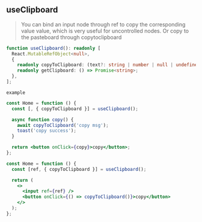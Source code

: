## useClipboard

> You can bind an input node through ref to copy the corresponding value value, which is very useful for uncontrolled
> nodes. Or copy to the pasteboard through copytoclipboard

```typescript
function useClipboard(): readonly [
  React.MutableRefObject<null>,
  {
    readonly copyToClipboard: (text?: string | number | null | undefined) => Promise<string | number>;
    readonly getClipboard: () => Promise<string>;
  },
];
```

`example`

```jsx
const Home = function () {
  const [, { copyToClipboard }] = useClipboard();

  async function copy() {
    await copyToClipboard('copy msg');
    toast('copy success');
  }

  return <button onClick={copy}>copy</button>;
};
```

```jsx
const Home = function () {
  const [ref, { copyToClipboard }] = useClipboard();

  return (
    <>
      <input ref={ref} />
      <button onClick={() => copyToClipboard()}>copy</button>
    </>
  );
};
```
